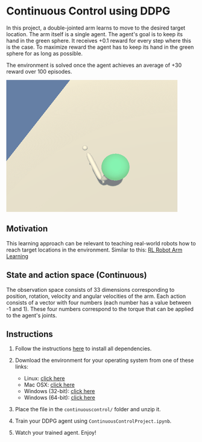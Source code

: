 [//]: # (Image References)
[Trained Arm]: https://github.com/CatoGit/continuous-control/blob/master/TrainedArm.gif "TrainedArm"

# Continuous Control using DDPG

In this project, a double-jointed arm learns to move to the desired target location. The arm itself is a single agent. 
The agent's goal is to keep its hand in the green sphere. It receives +0.1 reward for every step where this is the case. 
To maximize reward the agent has to keep its hand in the green sphere for as long as possible.

The environment is solved once the agent achieves an average of +30 reward over 100 episodes.


![Trained Robot Arm][Trained Arm]

## Motivation

This learning approach can be relevant to teaching real-world robots how to reach target locations in the environment. 
Similar to this: 
[RL Robot Arm Learning](https://www.youtube.com/watch?v=ZVIxt2rt1_4)
## State and action space (Continuous)

The observation space consists of 33 dimensions corresponding to position, rotation, velocity and angular velocities of the arm. 
Each action consists of a vector with four numbers (each number has a value between -1 and 1). 
These four numbers correspond to the torque that can be applied to the agent's joints.

 
## Instructions

1. Follow the instructions [here](https://github.com/udacity/deep-reinforcement-learning#dependencies) to install all dependencies. 

2. Download the environment for your operating system from one of these links:  
    * Linux: [click here](https://s3-us-west-1.amazonaws.com/udacity-drlnd/P2/Reacher/one_agent/Reacher_Linux.zip)
    * Mac OSX: [click here](https://s3-us-west-1.amazonaws.com/udacity-drlnd/P2/Reacher/one_agent/Reacher.app.zip)
    * Windows (32-bit): [click here](https://s3-us-west-1.amazonaws.com/udacity-drlnd/P2/Reacher/one_agent/Reacher_Windows_x86.zip)
    * Windows (64-bit): [click here](https://s3-us-west-1.amazonaws.com/udacity-drlnd/P2/Reacher/one_agent/Reacher_Windows_x86_64.zip)

2. Place the file in the `continuouscontrol/` folder and unzip it.

3. Train your DDPG agent using `ContinuousControlProject.ipynb`. 

4. Watch your trained agent. Enjoy!
